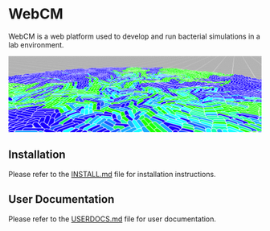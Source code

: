 WebCM
=====

WebCM is a web platform used to develop and run bacterial simulations in a lab environment.

![Screenshot](./Documentation/ScreenshotHeader.png)

## Installation

Please refer to the [INSTALL.md](./Documentation/INSTALL.md) file for installation instructions. 

## User Documentation

Please refer to the [USERDOCS.md](./Documentation/USERDOCS.md) file for user documentation.
